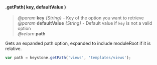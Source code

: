 #### .getPath( key, defaultValue )
> *@param* **key** _{String}_  - Key of the option you want to retrieve  
> *@param* **defaultValue** _{String}_  - Default value if `key` is not a valid option   
> _@return_ **path** 

Gets an expanded path option, expanded to include moduleRoot if it is relative.  

```javascript
var path = keystone.getPath('views', 'templates/views');
```
<div class="code-header addGitHubLink" data-file="lib/core/options.js#L142-L156"> &nbsp; </div><pre class=" language-javascript hideCode api"></pre> 
